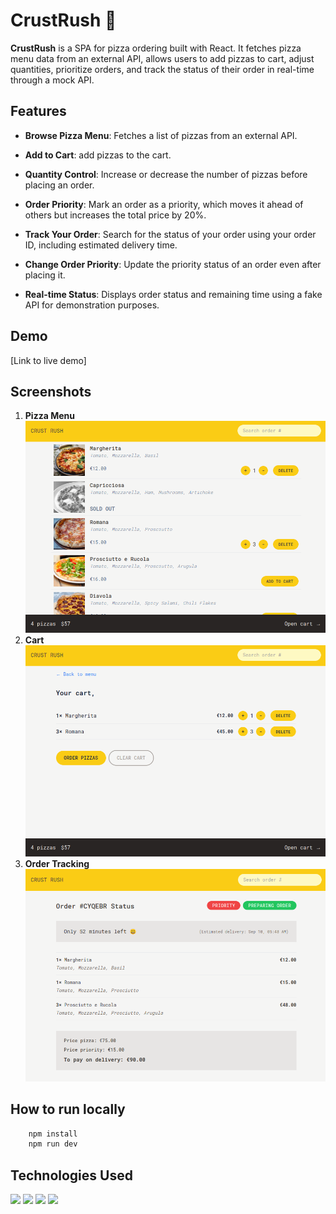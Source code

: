 # CrustRush 🍕

**CrustRush** is a SPA for pizza ordering built with React. It fetches pizza menu data from an external API, allows users to add pizzas to cart, adjust quantities, prioritize orders, and track the status of their order in real-time through a mock API.

## Features

- **Browse Pizza Menu**: Fetches a list of pizzas from an external API.

- **Add to Cart**: add pizzas to the cart.

- **Quantity Control**: Increase or decrease the number of pizzas before placing an order.

- **Order Priority**: Mark an order as a priority, which moves it ahead of others but increases the total price by 20%.

- **Track Your Order**: Search for the status of your order using your order ID, including estimated delivery time.

- **Change Order Priority**: Update the priority status of an order even after placing it.

- **Real-time Status**: Displays order status and remaining time using a fake API for demonstration purposes.

## Demo

[Link to live demo]

## Screenshots

1. **Pizza Menu**
   <img width="500" src="./readmeImgs/menu.png"/>
2. **Cart**
   <img width="500" src="./readmeImgs/cart.png"/>
3. **Order Tracking**
   <img width="500" src="./readmeImgs/orderTracking.png"/>

## How to run locally

```bash
    npm install
    npm run dev
```

## Technologies Used

<img src="https://img.icons8.com/color/60/000000/react-native.png"/> <img src="https://img.icons8.com/color/60/000000/javascript.png"/> <img src="https://img.icons8.com/?size=60&id=4PiNHtUJVbLs&format=png&color=000000"/> <img src="https://img.icons8.com/color/60/000000/redux.png"/>
